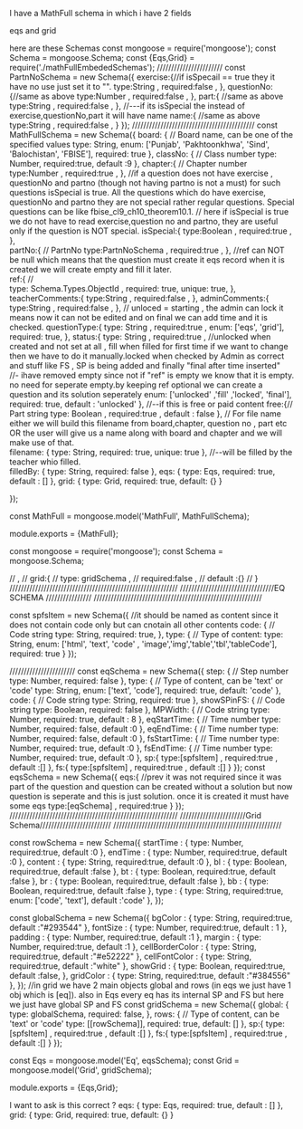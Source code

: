 I have a MathFull schema in which i have 2 fields 

eqs and
grid

here are these Schemas
const mongoose = require('mongoose');
const Schema = mongoose.Schema;
const {Eqs,Grid} = require('./mathFullEmbededSchemas');
///////////////////////
const PartnNoSchema = new Schema({
    exercise:{//if isSpecail == true they it have no use just set it to "". 
	type:String ,
	required:false ,
	},
	questionNo:{//same as above 
	type:Number ,
	required:false ,
	},
	part:{  //same as above
	type:String ,
	required:false ,
	},
	//---if its isSpecial the instead of exercise,questionNo,part it will have name
	name:{  //same as above
	type:String ,
	required:false ,
	}
});
///////////////////////////////////////////
const MathFullSchema = new Schema({
  board: { // Board name, can be one of the specified values
    type: String,
    enum: ['Punjab', 'Pakhtoonkhwa', 'Sind', 'Balochistan', 'FBISE'],
    required: true
  },
  classNo: { // Class number
    type: Number,
    required:true,
	  default :9 
  },
  chapter:{ // Chapter number 
	type:Number ,
	required:true , 
	},
//if a question does not have exercise , questionNo and partno (though not having partno is not a must) for such questions isSpecial is true. All the questions which do have exercise, questionNo and partno they are not special rather regular questions. Special questions can be like fbise_cl9_ch10_theorem10.1.
// here if isSpecial is true we do not have to read exercise,question no and partno, they are useful  only if the question is NOT special. 
isSpecial:{ 
type:Boolean ,
required:true ,
},	
  partNo:{ // PartnNo 
	type:PartnNoSchema ,
	required:true , 
	},
//ref can NOT be null which means that the question must create  it  eqs record when it is created we will create empty and fill it later.	
  ref:{ //  
	type:  Schema.Types.ObjectId ,
	required: true,
	unique: true,
	},
	teacherComments:{
	type:String ,
	required:false ,
	},
	adminComments:{ 
	type:String ,
	required:false ,
	},
  // unloced = starting , the admin can lock it means now it can not be edited and on final we can add time and it is checked.
	questionType:{ 
	  type: String ,
	  required:true ,
    enum: ['eqs', 'grid'],
    required: true,
	},
	status:{
	  type: String ,
	  required:true ,
    //unlocked when created and not set at all , fill when filled for first time if we want to change then we have to do it manually.locked when checked by Admin as correct and stuff like FS , SP is being added and finally "final after time inserted"  
	//- ihave removed empty since not if "ref" is empty we know that it is empty. no need for seperate empty.by keeping ref optional we can create a question and its solution seperately 
    enum: ['unlocked' ,'fill' ,'locked', 'final'],
    required: true,
    default : 'unlocked'
	},
    //--if this is free or paid content
	free:{// Part string 
	  type: Boolean ,
	  required:true ,
    default : false 
	},
// For file name either we will build this filename from board,chapter, question no , part etc OR the user will give us a name along with board and chapter and we will make use of that.    
	filename: {
    type: String,
    required: true,
    unique: true 
    },
//--will be filled by the teacher whio filled.    
	filledBy: {
    type: String,
    required: false
    },
	eqs: {
    type: Eqs,
    required: true,
	default : []
    },
	grid: {
    type: Grid,
    required: true,
	default: {}
    }
  
});

const MathFull = mongoose.model('MathFull', MathFullSchema);

module.exports = {MathFull};

const mongoose = require('mongoose');
const Schema = mongoose.Schema;

// , 
// 	grid:{
// 	type: gridSchema ,
// 	required:false ,
// 	default :{}
//   } 
///////////////////////////////////////////////////////////
/////////////////////////////////EQ SCHEMA ////////////////
///////////////////////////////////////////////////////////

const spfsItem = new Schema({
//it should be named as content since it does not contain code only but can cnotain all other contents
  code: { // Code string
    type: String,
    required: true,
  },
  type: { // Type of content:
    type: String,
    enum: ['html', 'text', 'code' , 'image','img','table','tbl','tableCode'],
    required: true
  }
});

///////////////////////
const eqSchema = new Schema({
  step: { // Step number
    type: Number,
    required: false
  },
  type: { // Type of content, can be 'text' or 'code'
    type: String,
    enum: ['text', 'code'],
    required: true,
    default: 'code'
  },
  code: { // Code string
    type: String,
    required: true
  },
  showSPinFS: { // Code string
    type: Boolean,
    required: false
  },
  MPWidth: { // Code string
    type: Number,
    required: true,
    default : 8
  },
  eqStartTime: { // Time number
    type: Number,
    required: false,
    default :0
  },
  eqEndTime: { // Time number
    type: Number,
    required: false,
    default :0
  },
  fsStartTime: { // Time number
    type: Number,
    required: true,
    default :0
  },
  fsEndTime: { // Time number
    type: Number,
    required: true,
    default :0
  },
  sp:{
	type:[spfsItem] ,
	required:true ,
	default :[]
	}, 
  fs:{
	type:[spfsItem] ,
	required:true ,
	default :[]
	} 
});
const eqsSchema = new Schema({
 eqs:{
 //prev it was not required since it was part of the question and question can be created without a solution but now question is seperate and this is just solution. once it is created it must have some eqs
	type:[eqSchema] ,
	required:true 
  }
});
///////////////////////////////////////////////////////////
///////////////////////Grid Schema/////////////////////////
///////////////////////////////////////////////////////////

const rowSchema = new Schema({
startTime : {
    type: Number,
    required:true,
	  default :0 
  },
endTime : {
    type: Number,
    required:true,
	  default :0 
  },
content : {
    type: String,
    required:true,
	  default :0 
  },
bl : {
    type: Boolean,
    required:true,
	  default :false 
  },
bt : {
    type: Boolean,
    required:true,
	  default :false 
  },
br : {
    type: Boolean,
    required:true,
	  default :false 
  },
bb : {
    type: Boolean,
    required:true,
	  default :false 
  },
type : {
    type: String,
    required:true,
     enum: ['code', 'text'],
	  default :'code' 
  },
});

const globalSchema = new Schema({
bgColor : {
    type: String,
    required:true,
	  default :"#293544" 
  },
fontSize : {
    type: Number,
    required:true,
	  default : 1 
  },
padding : {
    type: Number,
    required:true,
	  default :1 
  },
margin : {
    type: Number,
    required:true,
	  default :1 
  },
cellBorderColor : {
    type: String,
    required:true,
	  default :"#e52222" 
  },
cellFontColor : {
    type: String,
    required:true,
	  default :"white" 
  },
showGrid : {
    type: Boolean,
    required:true,
	  default :false, 
  },
gridColor : {
    type: String,
    required:true,
	  default :"#384556" 
  },
});
//in grid we have 2 main objects global and rows (in eqs we just have 1 obj which is [eq]). also  in Eqs every eq has its internal SP and FS but here we just have global SP and FS
const gridSchema = new Schema({
  global: { 
    type: globalSchema,
    required: false,
  },
  rows: { // Type of content, can be 'text' or 'code'
    type: [[rowSchema]],
    required: true,
    default: []
  },
  sp:{
	type:[spfsItem] ,
	required:true ,
	default :[]
	}, 
  fs:{
	type:[spfsItem] ,
	required:true ,
	default :[]
	} 
});

const Eqs = mongoose.model('Eq', eqsSchema);
const Grid = mongoose.model('Grid', gridSchema);

module.exports = {Eqs,Grid};


I want to ask 
is this correct ? 
	eqs: {
    type: Eqs,
    required: true,
	default : []
    },
	grid: {
    type: Grid,
    required: true,
	default: {}
    }